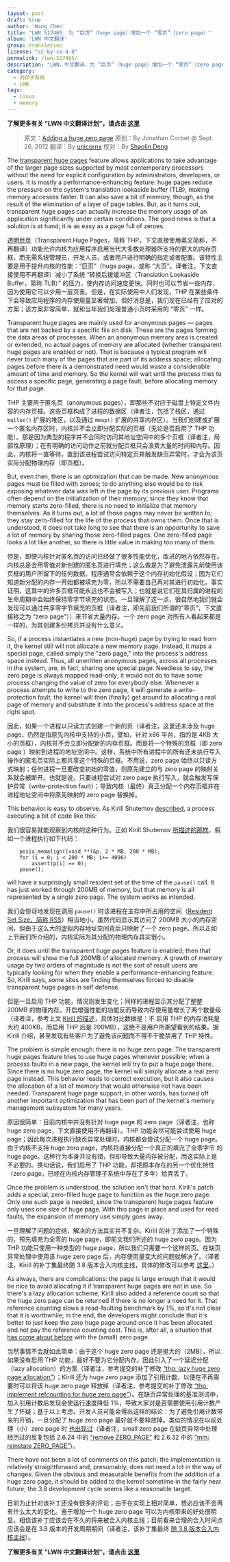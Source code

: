 ```yaml
---
layout: post
draft: true
author: 'Wang Chen'
title: "LWN 517465: 为 “巨页”（huge page）增加一个 “零页”（zero page）"
album: 'LWN 中文翻译'
group: translation
license: "cc-by-sa-4.0"
permalink: /lwn-517465/
description: "LWN，中文翻译，为 “巨页”（huge page）增加一个 “零页”（zero page）"
category:
  - 内存子系统
  - LWN
tags:
  - Linux
  - memory
---
```


**了解更多有关 “LWN 中文翻译计划”，请点击 [这里](/lwn/)**

> 原文：[Adding a huge zero page](https://lwn.net/Articles/517465/)
> 原创：By Jonathan Corbet @ Sept. 26, 2012
> 翻译：By [unicornx](https://github.com/unicornx)
> 校对：By [Shaolin Deng](https://github.com/ShaolinDeng)

The [transparent huge pages](https://lwn.net/Articles/423584/) feature allows applications to take advantage of the larger page sizes supported by most contemporary processors without the need for explicit configuration by administrators, developers, or users. It is mostly a performance-enhancing feature: huge pages reduce the pressure on the system's translation lookaside buffer (TLB), making memory accesses faster. It can also save a bit of memory, though, as the result of the elimination of a layer of page tables. But, as it turns out, transparent huge pages can actually increase the memory usage of an application significantly under certain conditions. The good news is that a solution is at hand; it is as easy as a page full of zeroes.

[透明巨页](/lwn-423584/)（Transparent Huge Pages，简称 THP，下文直接使用英文简称，不再翻译）功能允许内核为应用程序启用当代大多数处理器所支持的更大的内存页框，而无需系统管理员，开发人员，或者用户进行明确的指定或者配置。该特性主要是用于提升内核的性能：“巨页”（huge page，或称 “大页”。译者注，下文直接使用不再翻译）减小了系统 “转换后援缓冲区（Translation Lookaside Buffer，简称 TLB）” 的压力，使内存访问速度更快。同时也可以节省一些内存，因为使用它可以少用一层页表。但是，在实际使用中人们发现，THP 在某些条件下会导致应用程序的内存使用量显著增加。但好消息是，我们现在已经有了应对的方案；该方案非常简单，就和当年我们处理普通小页时采用的 “零页” 一样。

Transparent huge pages are mainly used for anonymous pages — pages that are not backed by a specific file on disk. These are the pages forming the data areas of processes. When an anonymous memory area is created or extended, no actual pages of memory are allocated (whether transparent huge pages are enabled or not). That is because a typical program will never touch many of the pages that are part of its address space; allocating pages before there is a demonstrated need would waste a considerable amount of time and memory. So the kernel will wait until the process tries to access a specific page, generating a page fault, before allocating memory for that page.

THP 主要用于匿名页（anonymous pages），即那些不对应于磁盘上特定文件内容的内存页框。这些页框构成了进程的数据区（译者注，包括了栈区，通过 `malloc()` 扩展的堆区，以及通过 `mmap()` 扩展的共享内存区）。当我们创建或扩展一个匿名内存区时，内核并不会立即分配实际的页框（无论是否启用了 THP 功能）。那是因为典型的程序并不会同时访问其地址空间中的多个页框（译者注，局部性原理）；在有明确的访问动作之前就分配页框只会浪费大量的时间和内存。因此，内核将一直等待，直到该进程尝试访问特定页并触发缺页异常时，才会为该页实际分配物理内存（即页框）。

But, even then, there is an optimization that can be made. New anonymous pages must be filled with zeroes; to do anything else would be to risk exposing whatever data was left in the page by its previous user. Programs often depend on the initialization of their memory; since they know that memory starts zero-filled, there is no need to initialize that memory themselves. As it turns out, a lot of those pages may never be written to; they stay zero-filled for the life of the process that owns them. Once that is understood, it does not take long to see that there is an opportunity to save a lot of memory by sharing those zero-filled pages. One zero-filled page looks a lot like another, so there is little value in making too many of them.

但是，即便内核针对匿名页的访问已经做了很多性能优化，改进的地方依然存在。内核总是会用零值对新创建的匿名页进行填充；这么做是为了避免泄露先前使用该页框的用户所留下的任何数据。程序通常会依赖于这个内存初始化假设；因为它们知道新分配的内存一开始都被填充为零，所以不需要自己再对其进行初始化。事实证明，这其中的许多页框可能永远也不会被写入；也就是说它们在其归属的进程的生命周期中会始终保持零字节填充的状态。一旦理解了这一点，很自然地我们就会发现可以通过共享零字节填充的页框（译者注，即先前我们所谓的“零页”，下文直接称之为 “zero page”））来节省大量内存。一个 zero page 对所有人看起来都是一样的，为其创建多份拷贝并没有什么意义。

So, if a process instantiates a new (non-huge) page by trying to read from it, the kernel still will not allocate a new memory page. Instead, it maps a special page, called simply the "zero page," into the process's address space instead. Thus, all unwritten anonymous pages, across all processes in the system, are, in fact, sharing one special page. Needless to say, the zero page is always mapped read-only; it would not do to have some process changing the value of zero for everybody else. Whenever a process attempts to write to the zero page, it will generate a write-protection fault; the kernel will then (finally) get around to allocating a real page of memory and substitute it into the process's address space at the right spot.

因此，如果一个进程以只读方式创建一个新的页（译者注，这里还未涉及 huge page，仍然是指原先内核中支持的小页，譬如，针对 x86 平台，指的是 4KB 大小的页框），内核并不会立即分配新的内存页框。而是将一个特殊的页框（即 zero page ）映射到进程的地址空间中。这样，系统中所有进程中的所有还未执行写入操作的匿名页实际上都共享这个特殊的页框。不用说，zero page 始终以只读方式映射；任何进程一旦要改变初始的零值，则原先建立的与 zero page 的映射关系就会被断开。也就是说，只要进程尝试对 zero page 执行写入，就会触发写保护异常（write-protection fault）；导致内核（最终）真正分配一个内存页框并在进程地址空间中将原先映射的 zero page 替换掉。

This behavior is easy to observe. As Kirill Shutemov [described](https://lwn.net/Articles/515526/), a process executing a bit of code like this:

我们很容易就能观察到内核的这种行为。正如 Kirill Shutemov [所描述的那样][1]，假如一个进程执行如下代码：

```
    posix_memalign((void **)&p, 2 * MB, 200 * MB);
    for (i = 0; i < 200 * MB; i+= 4096)
        assert(p[i] == 0);
    pause();
```

will have a surprisingly small resident set at the time of the `pause()` call. It has just worked through 200MB of memory, but that memory is all represented by a single zero page. The system works as intended.

我们会惊讶地发现在调用 `pause()` 时该进程在主存中所占用的空间（[Resident Set Size，简称 RSS][2]）相当地小。虽然代码显示其访问了 200MB 大小的内存空间，但由于这么大的虚拟内存地址空间背后只映射了一个 zero page。所以正如上节我们所介绍的，内核实际为其分配的物理内存其实很小。

Or, it does until the transparent huge pages feature is enabled; then that process will show the full 200MB of allocated memory. A growth of memory usage by two orders of magnitude is not the sort of result users are typically looking for when they enable a performance-enhancing feature. So, Kirill says, some sites are finding themselves forced to disable transparent huge pages in self defense.

但是一旦启用 THP 功能，情况则发生变化；同样的进程显示其分配了整整 200MB 的物理内存。开启增强性能的功能反而导致内存使用量增长了两个数量级（译者注，参考上文 [Kirill 的描述][1]，具体对比数据是：不
启用 THP 的内存消耗是 大约 400KB，而启用 THP 后是 200MB），这绝不是用户所期望看到的结果。据 Kirill 介绍，甚至发现有些客户为了避免该问题而不得不干脆禁用了 THP 特性。

The problem is simple enough: there is no huge zero page. The transparent huge pages feature tries to use huge pages whenever possible; when a process faults in a new page, the kernel will try to put a huge page there. Since there is no huge zero page, the kernel will simply allocate a real zero page instead. This behavior leads to correct execution, but it also causes the allocation of a lot of memory that would otherwise not have been needed. Transparent huge page support, in other words, has turned off another important optimization that has been part of the kernel's memory management subsystem for many years.

原因很简单：目前内核中并没有针对 huge page 的 zero page（译者注，也称 huge zero page，下文直接使用不再翻译）。THP 功能会尽可能尝试使用 huge page；因此每次进程执行缺页异常处理时，内核都会尝试分配一个 huge page。由于内核不支持 huge zero page，内核将直接分配一个真正的填充了全零字节 的 huge page。这种行为本身并没有错，但却导致大量内存被分配，而这实际上是不必要的。换句话说，我们启用了 THP 功能，却把原本存在的另一个优化特性（zero page，已经在内核内存管理子系统中存在了多年）给弄丢了。

Once the problem is understood, the solution isn't that hard. Kirill's patch adds a special, zero-filled huge page to function as the huge zero page. Only one such page is needed, since the transparent huge pages feature only uses one size of huge page. With this page in place and used for read faults, the expansion of memory use simply goes away.

一旦理解了问题的症结，解决的方法其实并不复杂。Kirill 的补丁添加了一个特殊的，预先填充为全零的 huge page，即前文我们所述的 huge zero page。因为 THP 功能只使用一种类型的 huge page，所以我们只需要一个这样的页。在缺页异常处理中使用该 huge zero page 后，内存使用量变大的问题就解决了。（译者注，Kirill 的补丁集最终随 3.8 版本合入内核主线，具体的修改可以参考 [这里][3]。）

As always, there are complications: the page is large enough that it would be nice to avoid allocating it if transparent huge pages are not in use. So there's a lazy allocation scheme; Kirill also added a reference count so that the huge zero page can be returned if there is no longer a need for it. That reference counting slows a read-faulting benchmark by 1%, so it's not clear that it is worthwhile; in the end, the developers might conclude that it's better to just keep the zero huge page around once it has been allocated and not pay the reference counting cost. This is, after all, a situation that [has come about before](https://lwn.net/Articles/340370/) with the (small) zero page.

当然事情不会就如此简单：由于这个 huge zero page 还是挺大的（2MB），所以如果没有启用 THP  功能，最好不要为它分配内存。因此引入了一个延迟分配（lazy allocation）的方案（译者注，参考提交的补丁修改 [“thp: lazy huge zero page allocation”][4]）；Kirill 还为 huge zero page 添加了引用计数，以便在不再需要时可以将该 huge zero page 释放掉（译者注，参考提交的补丁修改 [“thp: implement refcounting for huge zero page”][5]）。在缺页异常处理的基准测试中，加入引用计数后发现会使运行速度降低 1%，导致大家对是否需要使用引用计数产生了怀疑；基于以上考虑，开发人员可能会得出这样的结论：为了避免引用计数带来的开销，一旦分配了 huge zero page 最好就不要释放掉。类似的情况在以前处理（小）zero page 时 [也出现过][6]（译者注，small zero page 在缺页异常中处理经历过的反复包括 2.6.24 中的 [“remove ZERO_PAGE”][7] 和 2.6.32 中的 [“mm: reinstate ZERO_PAGE”][8]）。

There have not been a lot of comments on this patch; the implementation is relatively straightforward and, presumably, does not need a lot in the way of changes. Given the obvious and measurable benefits from the addition of a huge zero page, it should be added to the kernel sometime in the fairly near future; the 3.8 development cycle seems like a reasonable target.

目前为止针对该补丁还没有很多的评论；由于在实现上相对简单，想必应该不会再有什么太大的变化。鉴于增加一个 huge zero page 可以为内核带来的好处很明显，相信该补丁应该会在不久的将来被合入内核主线；目前看来合理的合入时间点应该会是在 3.8 版本的开发周期期间（译者注，该补丁集最终 [随 3.8 版本合入内核主线][3]）。

**了解更多有关 “LWN 中文翻译计划”，请点击 [这里](/lwn/)**

[1]: https://lwn.net/Articles/515526/
[2]: https://en.wikipedia.org/wiki/Resident_set_size
[3]: https://kernelnewbies.org/Linux_3.8#Huge_Pages_support_a_zero_page
[4]: https://git.kernel.org/pub/scm/linux/kernel/git/torvalds/linux.git/commit/?id=78ca0e679203bbf74f8febd9725a1c8dd083d073
[5]: https://git.kernel.org/pub/scm/linux/kernel/git/torvalds/linux.git/commit/?id=97ae17497e996ff09bf97b6db3b33f7fd4029092
[6]: https://lwn.net/Articles/340370/
[7]: https://git.kernel.org/pub/scm/linux/kernel/git/torvalds/linux.git/commit/?id=557ed1fa2620dc119adb86b34c614e152a629a80
[8]: https://git.kernel.org/pub/scm/linux/kernel/git/torvalds/linux.git/commit/?id=a13ea5b759645a0779edc6dbfec9abfd83220844
